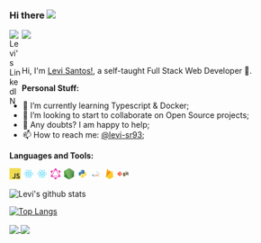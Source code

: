 ### Hi there <img src="https://media.giphy.com/media/hvRJCLFzcasrR4ia7z/giphy.gif" width="25px">

<a href="https://www.linkedin.com/in/levi-sr93/">
  <img align="left" alt="Levi's LinkedIN" width="22px" src="https://raw.githubusercontent.com/peterthehan/peterthehan/master/assets/linkedin.svg" />
</a>

![](https://visitor-badge.glitch.me/badge?page_id=levi-sr93.levi-sr93)

<br />

Hi, I'm [Levi Santos!](https://levisantos.com/), a self-taught Full Stack Web Developer 🚀.
  
**Personal Stuff:**

- 🌱 I’m currently learning Typescript & Docker;
- :couple: I’m looking to start to collaborate on Open Source projects;
- 💬 Any doubts? I am happy to help;
- 📫 How to reach me: [@levi-sr93](https://linkedin.com/in/levi-sr93);

**Languages and Tools:**  

<code><img height="20" src="https://raw.githubusercontent.com/github/explore/80688e429a7d4ef2fca1e82350fe8e3517d3494d/topics/javascript/javascript.png"></code>
<code><img height="20" src="https://raw.githubusercontent.com/github/explore/80688e429a7d4ef2fca1e82350fe8e3517d3494d/topics/react/react.png"></code>
<code><img height="20" src="https://raw.githubusercontent.com/github/explore/80688e429a7d4ef2fca1e82350fe8e3517d3494d/topics/react-native/react-native.png"></code>
<code><img height="20" src="https://raw.githubusercontent.com/github/explore/5c058a388828bb5fde0bcafd4bc867b5bb3f26f3/topics/graphql/graphql.png"></code>
<code><img height="20" src="https://raw.githubusercontent.com/github/explore/80688e429a7d4ef2fca1e82350fe8e3517d3494d/topics/nodejs/nodejs.png"></code>
<code><img height="20" src="https://raw.githubusercontent.com/github/explore/80688e429a7d4ef2fca1e82350fe8e3517d3494d/topics/python/python.png"></code>
<code><img height="20" src="https://raw.githubusercontent.com/github/explore/80688e429a7d4ef2fca1e82350fe8e3517d3494d/topics/mysql/mysql.png"></code>
<code><img height="20" src="https://raw.githubusercontent.com/github/explore/80688e429a7d4ef2fca1e82350fe8e3517d3494d/topics/firebase/firebase.png"></code>
<code><img height="20" src="https://raw.githubusercontent.com/github/explore/80688e429a7d4ef2fca1e82350fe8e3517d3494d/topics/git/git.png"></code>

![Levi's github stats](https://github-readme-stats.vercel.app/api?username=levi-sr93&show_icons=true&theme=radical)

[![Top Langs](https://github-readme-stats.vercel.app/api/top-langs/?username=levi-sr93&layout=compact&theme=radical)](https://github.com/levi-sr93/github-readme-stats)

<a href="https://github.com/levi-sr93/simplenewsapp0.1">
  <img align="center" src="https://github-readme-stats.vercel.app/api/pin/?username=levi-sr93&repo=simplenewsapp0.1&theme=radical" />
</a>
<a href="https://github.com/levi-sr93/my_wallet_react_typescrypt">
  <img align="center" src="https://github-readme-stats.vercel.app/api/pin/?username=levi-sr93&repo=my_wallet_react_typescrypt&theme=radical" />
</a>


<!--
**levi-sr93/levi-sr93** is a ✨ _special_ ✨ repository because its `README.md` (this file) appears on your GitHub profile.

Here are some ideas to get you started:

- 🔭 I’m currently working on ...
- 🌱 I’m currently learning ...
- 👯 I’m looking to collaborate on ...
- 🤔 I’m looking for help with ...
- 💬 Ask me about ...
- 📫 How to reach me: ...
- 😄 Pronouns: ...
- ⚡ Fun fact: ...
-->
